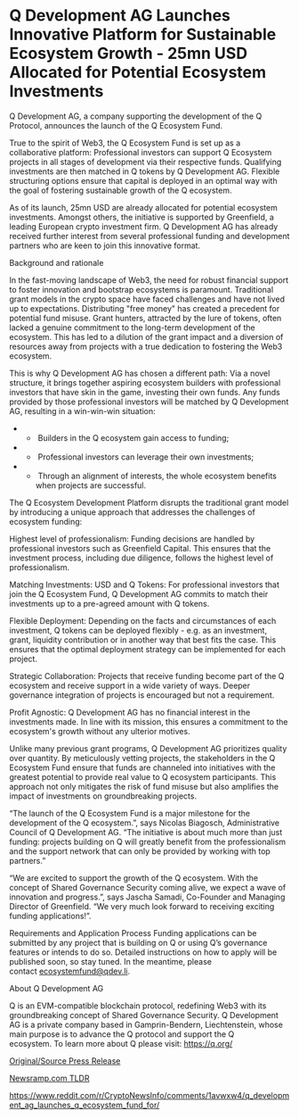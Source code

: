 # Q Development AG Launches Innovative Platform for Sustainable Ecosystem Growth - 25mn USD Allocated for Potential Ecosystem Investments

Q Development AG, a company supporting the development of the Q Protocol, announces the launch of the Q Ecosystem Fund.

True to the spirit of Web3, the Q Ecosystem Fund is set up as a collaborative platform: Professional investors can support Q Ecosystem projects in all stages of development via their respective funds. Qualifying investments are then matched in Q tokens by Q Development AG. Flexible structuring options ensure that capital is deployed in an optimal way with the goal of fostering sustainable growth of the Q ecosystem.

As of its launch, 25mn USD are already allocated for potential ecosystem investments. Amongst others, the initiative is supported by Greenfield, a leading European crypto investment firm. Q Development AG has already received further interest from several professional funding and development partners who are keen to join this innovative format.

Background and rationale

In the fast-moving landscape of Web3, the need for robust financial support to foster innovation and bootstrap ecosystems is paramount. Traditional grant models in the crypto space have faced challenges and have not lived up to expectations. Distributing "free money" has created a precedent for potential fund misuse. Grant hunters, attracted by the lure of tokens, often lacked a genuine commitment to the long-term development of the ecosystem. This has led to a dilution of the grant impact and a diversion of resources away from projects with a true dedication to fostering the Web3 ecosystem.

This is why Q Development AG has chosen a different path: Via a novel structure, it brings together aspiring ecosystem builders with professional investors that have skin in the game, investing their own funds. Any funds provided by those professional investors will be matched by Q Development AG, resulting in a win-win-win situation:

* -  Builders in the Q ecosystem gain access to funding;
* -  Professional investors can leverage their own investments;
* -  Through an alignment of interests, the whole ecosystem benefits when projects are successful.

The Q Ecosystem Development Platform disrupts the traditional grant model by introducing a unique approach that addresses the challenges of ecosystem funding:

Highest level of professionalism: Funding decisions are handled by professional investors such as Greenfield Capital. This ensures that the investment process, including due diligence, follows the highest level of professionalism.

Matching Investments: USD and Q Tokens: For professional investors that join the Q Ecosystem Fund, Q Development AG commits to match their investments up to a pre-agreed amount with Q tokens.

Flexible Deployment: Depending on the facts and circumstances of each investment, Q tokens can be deployed flexibly - e.g. as an investment, grant, liquidity contribution or in another way that best fits the case. This ensures that the optimal deployment strategy can be implemented for each project.

Strategic Collaboration: Projects that receive funding become part of the Q ecosystem and receive support in a wide variety of ways. Deeper governance integration of projects is encouraged but not a requirement.

Profit Agnostic: Q Development AG has no financial interest in the investments made. In line with its mission, this ensures a commitment to the ecosystem's growth without any ulterior motives.

Unlike many previous grant programs, Q Development AG prioritizes quality over quantity. By meticulously vetting projects, the stakeholders in the Q Ecosystem Fund ensure that funds are channeled into initiatives with the greatest potential to provide real value to Q ecosystem participants. This approach not only mitigates the risk of fund misuse but also amplifies the impact of investments on groundbreaking projects.

“The launch of the Q Ecosystem Fund is a major milestone for the development of the Q ecosystem.”, says Nicolas Biagosch, Administrative Council of Q Development AG. “The initiative is about much more than just funding: projects building on Q will greatly benefit from the professionalism and the support network that can only be provided by working with top partners.”

“We are excited to support the growth of the Q ecosystem. With the concept of Shared Governance Security coming alive, we expect a wave of innovation and progress.”, says Jascha Samadi, Co-Founder and Managing Director of Greenfield. “We very much look forward to receiving exciting funding applications!”.

Requirements and Application Process Funding applications can be submitted by any project that is building on Q or using Q’s governance features or intends to do so. Detailed instructions on how to apply will be published soon, so stay tuned. In the meantime, please contact ecosystemfund@qdev.li.

About Q Development AG

Q is an EVM-compatible blockchain protocol, redefining Web3 with its groundbreaking concept of Shared Governance Security. Q Development AG is a private company based in Gamprin-Bendern, Liechtenstein, whose main purpose is to advance the Q protocol and support the Q ecosystem. To learn more about Q please visit: https://q.org/ 

[Original/Source Press Release](https://blockchainwire.io/press-release/q-development-ag-launches-innovative-platform-for-sustainable-ecosystem-growth---25mn-usd-allocated-for-potential-ecosystem-investments)
                    

[Newsramp.com TLDR](None) 

https://www.reddit.com/r/CryptoNewsInfo/comments/1avwxw4/q_development_ag_launches_q_ecosystem_fund_for/